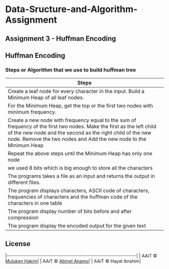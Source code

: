 # Data-Sructure-and-Algorithm-Assignment 

## Assignment 3 - Huffman Encoding

## Huffman Encoding
### Steps or Algorithm that we use to build huffman tree
|                  Steps    
|-------------------------------------------------------------------      |
|  Create a leaf node for every character in the input. Build a Minimum Heap of all leaf nodes.|
|  For the Minimum Heap, get the top or the first two nodes with minimum frequency.|
|  Create a new node with frequency equal to the sum of frequency of the first two nodes. Make the first as the left child of the new node and the second as the right child of the new node. Remove the two nodes and Add the new node to the Minimum Heap|
|  Repeat the above steps until the Minimum Heap has only one node|
|  we used 8 bits which is big enough to store all the characters|
|  The programs takes a file as an input and returns the output in different files.|
|  The program displays characters, ASCII code of characters, frequencies of characters and the huffman code of the characters in one table|
|  The program display number of bits before and after compression|
|  The program display the encoded output for the given text |



## License
|----------------------------------------------------------------|
| AAiT © [Muluken Hakim](https://github.com/mulehakim)|
| AAiT © [Abinet Anamo](https://github.com/abi26anamo)|
| AAiT © Hayat Ibrahim|